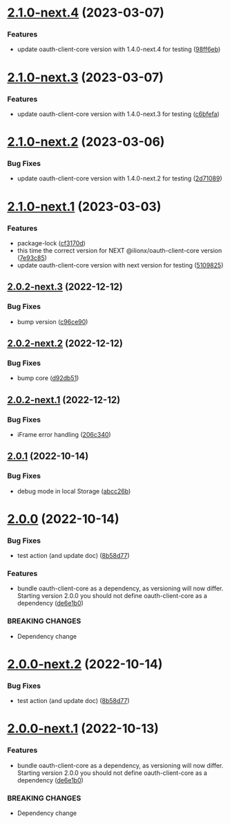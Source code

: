 # [2.1.0-next.4](https://github.com/Q24/oauth-client-angular/compare/v2.1.0-next.3...v2.1.0-next.4) (2023-03-07)


### Features

* update oauth-client-core version with 1.4.0-next.4 for testing ([98ff6eb](https://github.com/Q24/oauth-client-angular/commit/98ff6ebda070942e508a912c3d6cc97a689f7d89))

# [2.1.0-next.3](https://github.com/Q24/oauth-client-angular/compare/v2.1.0-next.2...v2.1.0-next.3) (2023-03-07)


### Features

* update oauth-client-core version with 1.4.0-next.3 for testing ([c6bfefa](https://github.com/Q24/oauth-client-angular/commit/c6bfefa0024a901218c32ebedfa065ea5405f7a7))

# [2.1.0-next.2](https://github.com/Q24/oauth-client-angular/compare/v2.1.0-next.1...v2.1.0-next.2) (2023-03-06)


### Bug Fixes

* update oauth-client-core version with 1.4.0-next.2 for testing ([2d71089](https://github.com/Q24/oauth-client-angular/commit/2d7108944b38ab44941b7e176c37f73a3327aad0))

# [2.1.0-next.1](https://github.com/Q24/oauth-client-angular/compare/v2.0.2-next.3...v2.1.0-next.1) (2023-03-03)


### Features

* package-lock ([cf3170d](https://github.com/Q24/oauth-client-angular/commit/cf3170d1a9ad775a698833f4ce57bd87652b3b99))
* this time the correct version for NEXT @ilionx/oauth-client-core version ([7e93c85](https://github.com/Q24/oauth-client-angular/commit/7e93c852adca7ea02fddedcabd7fb43e462e4e07))
* update oauth-client-core version with next version for testing ([5109825](https://github.com/Q24/oauth-client-angular/commit/51098251893271df78efeb419f321945d722807e))

## [2.0.2-next.3](https://github.com/Q24/oauth-client-angular/compare/v2.0.2-next.2...v2.0.2-next.3) (2022-12-12)


### Bug Fixes

* bump version ([c96ce90](https://github.com/Q24/oauth-client-angular/commit/c96ce908e26c5d3afe0444d2420a34e449615c85))

## [2.0.2-next.2](https://github.com/Q24/oauth-client-angular/compare/v2.0.2-next.1...v2.0.2-next.2) (2022-12-12)


### Bug Fixes

* bump core ([d92db51](https://github.com/Q24/oauth-client-angular/commit/d92db5118eb714ca85c44f432b4bba12330b092b))

## [2.0.2-next.1](https://github.com/Q24/oauth-client-angular/compare/v2.0.1...v2.0.2-next.1) (2022-12-12)


### Bug Fixes

* iFrame error handling ([206c340](https://github.com/Q24/oauth-client-angular/commit/206c340beff517cc930b21fc44b51ebecff6c0fe))

## [2.0.1](https://github.com/Q24/oauth-client-angular/compare/v2.0.0...v2.0.1) (2022-10-14)


### Bug Fixes

* debug mode in local Storage ([abcc26b](https://github.com/Q24/oauth-client-angular/commit/abcc26bbd18bc0b0769fb5b47e7e137cf33eca72))

# [2.0.0](https://github.com/Q24/oauth-client-angular/compare/v1.2.1...v2.0.0) (2022-10-14)


### Bug Fixes

* test action (and update doc) ([8b58d77](https://github.com/Q24/oauth-client-angular/commit/8b58d77a156c46ed6c4f916a90aa22af7bb371d8))


### Features

* bundle oauth-client-core as a dependency, as versioning will now differ. Starting version 2.0.0 you should not define oauth-client-core as a dependency ([de6e1b0](https://github.com/Q24/oauth-client-angular/commit/de6e1b0076d74e1eea7d45b7f74242dbfab83e9d))


### BREAKING CHANGES

* Dependency change

# [2.0.0-next.2](https://github.com/Q24/oauth-client-angular/compare/v2.0.0-next.1...v2.0.0-next.2) (2022-10-14)


### Bug Fixes

* test action (and update doc) ([8b58d77](https://github.com/Q24/oauth-client-angular/commit/8b58d77a156c46ed6c4f916a90aa22af7bb371d8))

# [2.0.0-next.1](https://github.com/Q24/oauth-client-angular/compare/v1.2.1...v2.0.0-next.1) (2022-10-13)


### Features

* bundle oauth-client-core as a dependency, as versioning will now differ. Starting version 2.0.0 you should not define oauth-client-core as a dependency ([de6e1b0](https://github.com/Q24/oauth-client-angular/commit/de6e1b0076d74e1eea7d45b7f74242dbfab83e9d))


### BREAKING CHANGES

* Dependency change
